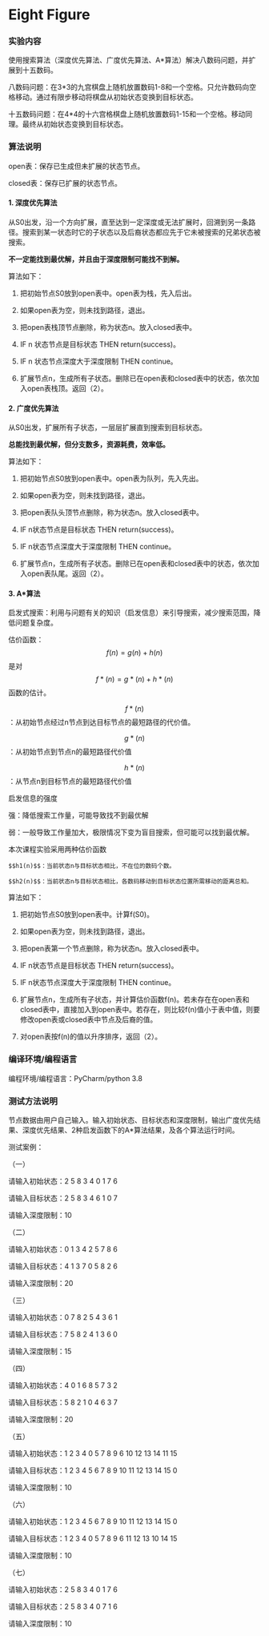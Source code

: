 # Eight Figure

### 实验内容

使用搜索算法（深度优先算法、广度优先算法、A*算法）解决八数码问题，并扩展到十五数码。

八数码问题：在3*3的九宫棋盘上随机放置数码1-8和一个空格。只允许数码向空格移动。通过有限步移动将棋盘从初始状态变换到目标状态。

十五数码问题：在4*4的十六宫格棋盘上随机放置数码1-15和一个空格。移动同理。最终从初始状态变换到目标状态。

### 算法说明

open表：保存已生成但未扩展的状态节点。

closed表：保存已扩展的状态节点。

#### 1. 深度优先算法

从S0出发，沿一个方向扩展，直至达到一定深度或无法扩展时，回溯到另一条路径。搜索到某一状态时它的子状态以及后裔状态都应先于它未被搜索的兄弟状态被搜索。

**不一定能找到最优解，并且由于深度限制可能找不到解。**

算法如下：

1. 把初始节点S0放到open表中。open表为栈，先入后出。

2. 如果open表为空，则未找到路径，退出。

3. 把open表栈顶节点删除，称为状态n。放入closed表中。

4. IF n 状态节点是目标状态 THEN return(success)。

5. IF n 状态节点深度大于深度限制 THEN continue。

6. 扩展节点n，生成所有子状态。删除已在open表和closed表中的状态，依次加入open表栈顶。返回（2）。


#### 2. 广度优先算法

从S0出发，扩展所有子状态，一层层扩展直到搜索到目标状态。

**总能找到最优解，但分支数多，资源耗费，效率低。**

算法如下：

1. 把初始节点S0放到open表中。open表为队列，先入先出。

2. 如果open表为空，则未找到路径，退出。

3. 把open表队头顶节点删除，称为状态n。放入closed表中。

4. IF n状态节点是目标状态 THEN return(success)。

5. IF n状态节点深度大于深度限制 THEN continue。

6. 扩展节点n，生成所有子状态。删除已在open表和closed表中的状态，依次加入open表队尾。返回（2）。

#### 3. A*算法

启发式搜索：利用与问题有关的知识（启发信息）来引导搜索，减少搜索范围，降低问题复杂度。

估价函数：$$f(n)=g(n)+h(n)$$ 是对 $$f*(n)=g*(n)+h*(n)$$函数的估计。

  $$f*(n)$$：从初始节点经过n节点到达目标节点的最短路径的代价值。

  $$g*(n)$$：从初始节点到节点n的最短路径代价值

  $$h*(n)$$：从节点n到目标节点的最短路径代价值

启发信息的强度

  强：降低搜索工作量，可能导致找不到最优解

  弱：一般导致工作量加大，极限情况下变为盲目搜索，但可能可以找到最优解。

本次课程实验采用两种估价函数

 	$$h1(n)$$：当前状态n与目标状态相比，不在位的数码个数。

 	$$h2(n)$$：当前状态n与目标状态相比，各数码移动到目标状态位置所需移动的距离总和。

算法如下：

1.  把初始节点S0放到open表中。计算f(S0)。

2. 如果open表为空，则未找到路径，退出。

3.  把open表第一个节点删除，称为状态n。放入closed表中。

4. IF n状态节点是目标状态 THEN return(success)。

5. IF n状态节点深度大于深度限制 THEN continue。

6. 扩展节点n，生成所有子状态，并计算估价函数f(n)。若未存在在open表和closed表中，直接加入到open表中。若存在，则比较f(n)值小于表中值，则要修改open表或closed表中节点及后裔的值。

7. 对open表按f(n)的值以升序排序，返回（2）。

### 编译环境/编程语言

编程环境/编程语言：PyCharm/python 3.8

### 测试方法说明

节点数据由用户自己输入。输入初始状态、目标状态和深度限制，输出广度优先结果、深度优先结果、2种启发函数下的A*算法结果，及各个算法运行时间。

测试案例：

（一）

请输入初始状态：2 5 8 3 4 0 1 7 6

请输入目标状态：2 5 8 3 4 6 1 0 7

请输入深度限制：10

（二）

请输入初始状态：0 1 3 4 2 5 7 8 6

请输入目标状态：4 1 3 7 0 5 8 2 6

请输入深度限制：20

（三）

请输入初始状态：0 7 8 2 5 4 3 6 1

请输入目标状态：7 5 8 2 4 1 3 6 0

请输入深度限制：15

（四）

请输入初始状态：4 0 1 6 8 5 7 3 2

请输入目标状态：5 8 2 1 0 4 6 3 7

请输入深度限制：20

（五）

请输入初始状态：1 2 3 4 0 5 7 8 9 6 10 12 13 14 11 15

请输入目标状态：1 2 3 4 5 6 7 8 9 10 11 12 13 14 15 0

请输入深度限制：10

（六）

请输入初始状态：1 2 3 4 5 6 7 8 9 10 11 12 13 14 15 0

请输入目标状态：1 2 3 4 0 5 7 8 9 6 11 12 13 10 14 15

请输入深度限制：10

（七）

请输入初始状态：2 5 8 3 4 0 1 7 6

请输入目标状态：2 5 8 3 4 0 7 1 6

请输入深度限制：10
